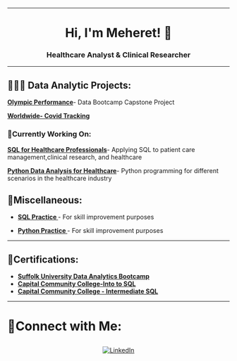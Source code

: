 
--------------------------------------------------------------------------------------------------------------------------------------------------------------------------------
 
<h1 align="center">Hi, I'm Meheret! 👋</h1>
<h3 align="center"> Healthcare Analyst & Clinical Researcher   

<hr>

<h2>👩🏻‍💻 Data Analytic Projects:</h2>

 **[Olympic Performance](https://github.com/Meret433/Olympic-Performance/tree/main)**- Data Bootcamp Capstone Project
  
 **[Worldwide- Covid Tracking](https://github.com/Meret433/Worldwide-Covid-Tracking-)** 




<h3>🌱Currently Working On:</h3>

**[SQL for Healthcare Professionals](https://github.com/MeheretAbe/Healthcare-Operations-and-Research )**- Applying SQL to patient care management,clinical research, and healthcare

**[Python Data Analysis for Healthcare]( )**- Python programming for different scenarios in the healthcare industry



<h2>💼Miscellaneous:</h2>

- <b>[SQL Practice ](https://github.com/Meret433/SQL-Practice)</b>- For skill improvement purposes
  
- <b>[Python Practice ](https://github.com/Meret433/Python-Practice)</b>- For skill improvement purposes



<hr> 

<h2>📄Certifications:</h2>

- [**Suffolk University Data Analytics Bootcamp**](  )
- [**Capital Community College-Into to SQL**](https://imgur.com/a/6XMuiUl) 
- [**Capital Community College - Intermediate SQL**](https://imgur.com/a/scboJAq)

<hr>

# 🤳Connect with Me:

<div align="center">
  <a href="https://www.linkedin.com/in/meheret-abebe/" target="_blank">
    <img src="https://img.icons8.com/doodle/40/000000/linkedin--v2.png" alt="LinkedIn" style="margin: 10px;">
  </a>


</div>


<!--
<h1>Hi, I'm Meheret, a <a href="https://www.linkedin.com/in/meheret-abebe/">Data Analytics Professional</a></h1>



<h2>Data Analytics Projects:</h2>

- <b>SQL Practice </b>
  - [SQL Practice](https://github.com/Meret433/SQL-Practice)
- <b>Python Practice</b>
  - [Python Practice](https://github.com/Meret433/Python-Practice)<b>
- <b>Portfolio-Project</b>
  - [Worldwide-Covid Tracking](https://github.com/Meret433/Worldwide-Covid-Tracking-)
  - [Olympic Performance](https://github.com/Meret433/Olympic-Performance/tree/main)


<h2> 🤳 Connect with me:</h2>

[<img align="left" alt="MeheretAbebe | LinkedIn" width="22px" src="https://cdn.jsdelivr.net/npm/simple-icons@v3/icons/linkedin.svg" />][linkedin]

[linkedin]: https://www.linkedin.com/in/meheret-abebe/


Here are some ideas to get you started:

- 🔭 I’m currently working on ...
- 🌱 I’m currently learning ...
- 👯 I’m looking to collaborate on ...
- 🤔 I’m looking for help with ...
- 💬 Ask me about ...
- 📫 How to reach me: ...
- 😄 Pronouns: ...
- ⚡ Fun fact: ...
<hr>

-->

